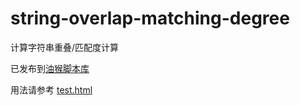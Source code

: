# string-overlap-matching-degree
计算字符串重叠/匹配度计算  

已发布到[油猴脚本库](https://greasyfork.org/zh-CN/scripts/501646-string-overlap-matching-degree)

用法请参考 [test.html](https://github.com/My-Search/string-overlap-matching-degree)



